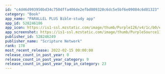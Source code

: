 ```yaml
---
id: "c4d46d993950bd34c750dffa406de2efbd009320c6dc5e5bf6e09084c6d81323"
category: "Book"
app_name: "PARALLEL PLUS Bible-study app"
app_id: 528246186
app_icon: https://is1-ssl.mzstatic.com/image/thumb/Purple126/v4/1c/b0/e7/1cb0e7bc-256f-b8af-d355-9eb87ec20a82/AppIcon-1x_U007emarketing-0-10-0-85-220.png/1024x1024bb.png
app_screenshot: https://is1-ssl.mzstatic.com/image/thumb/PurpleSource114/v4/53/0e/a8/530ea8b8-d026-5e59-d3e7-2c5bddc2dbe4/447f17d1-3c23-4044-ba9f-9ec834bc2b14_Simulator_Screen_Shot_-_iPhone_12_Pro_Max_-_2021-01-20_at_12.29.08.png/2778x1284bb.png
publisher_id: 528246249
publisher_name: "Scripture Network"
rank: 178
most_recent_release: 2022-02-15 00:00:00
release_count_in_past_year: 0
release_count_in_past_year_category: 9
release_count_in_past_year_top_in_category: 23
---
```

